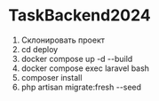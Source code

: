 # TaskBackend2024
1) Склонировать проект
2) cd deploy
3) docker compose up -d --build
4) docker compose exec laravel bash
5) composer install
6) php artisan migrate:fresh --seed
